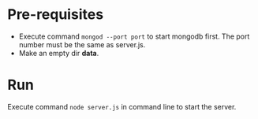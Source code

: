 # Pre-requisites
* Execute command `mongod --port port` to start mongodb first. The port number must
be the same as server.js.
* Make an empty dir __data__.

# Run
Execute command `node server.js` in command line to start the server.